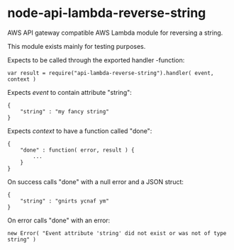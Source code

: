 # node-api-lambda-reverse-string
AWS API gateway compatible AWS Lambda module for reversing a string.

This module exists mainly for testing purposes.

Expects to be called through the exported handler -function:

    var result = require("api-lambda-reverse-string").handler( event, context )

Expects *_event_* to contain attribute "string":

    {
        "string" : "my fancy string"
    }

Expects *_context_* to have a function called "done":

    {
        "done" : function( error, result ) {
            ...
        }
    }

On success calls "done" with a null error and a JSON struct:

    {
        "string" : "gnirts ycnaf ym"
    }

On error calls "done" with an error:

    new Error( "Event attribute 'string' did not exist or was not of type string" )
